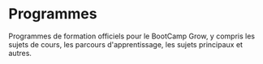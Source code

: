 # Programmes
Programmes de formation officiels pour le BootCamp Grow, y compris les sujets de cours, les parcours d'apprentissage, les sujets principaux et autres.
